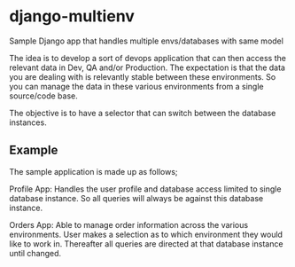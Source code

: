 django-multienv
===============

Sample Django app that handles multiple envs/databases with same model

The idea is to develop a sort of devops application that can then access the relevant data in Dev, QA and/or Production. The expectation is that the data you are dealing with is relevantly stable between these environments. So you can manage the data in these various environments from a single source/code base.

The objective is to have a selector that can switch between the database instances.


Example
-------

The sample application is made up as follows;

Profile App: 
Handles the user profile and database access limited to single database instance. So all queries will always be against this database instance.

Orders App:
Able to manage order information across the various environments. User makes a selection as to which environment they would like to work in. Thereafter all queries are directed at that database instance until changed.